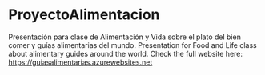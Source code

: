 # ProyectoAlimentacion
Presentación para clase de Alimentación y Vida sobre el plato del bien comer y guías alimentarias del mundo.
Presentation for Food and Life class about alimentary guides around the world.
Check the full website here: https://guiasalimentarias.azurewebsites.net
